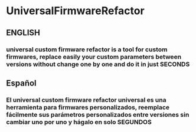 # UniversalFirmwareRefactor

## ENGLISH

### universal custom firmware refactor is a tool for custom firmwares, replace easily your custom parameters between versions without change one by one and do it in just SECONDS

## Español

### El universal custom firmware refactor universal es una herramienta para firmwares personalizados, reemplace fácilmente sus parámetros personalizados entre versiones sin cambiar uno por uno y hágalo en solo SEGUNDOS